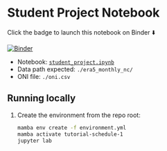 # Student Project Notebook

Click the badge to launch this notebook on Binder ⬇️

[![Binder](https://mybinder.org/badge_logo.svg)](https://mybinder.org/v2/gh/UoM-maul1609/tutorial-schedule-1/HEAD?labpath=analyses-project%2Fpython%2Fstudent_project.ipynb)

- Notebook: [`student_project.ipynb`](student_project.ipynb)
- Data path expected: `./era5_monthly_nc/`
- ONI file: `./oni.csv`

## Running locally
1. Create the environment from the repo root:
   ```bash
   mamba env create -f environment.yml
   mamba activate tutorial-schedule-1
   jupyter lab

